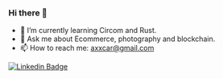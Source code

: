### Hi there 👋

<!--
**alexandrecarvalheira/AlexandreCarvalheira** is a ✨ _special_ ✨ repository because its `README.md` (this file) appears on your GitHub profile.

Here are some ideas to get you started:

- 🔭 I’m currently working on ...
- 🌱 I’m currently learning ...
- 👯 I’m looking to collaborate on ...
- 🤔 I’m looking for help with ...
- 💬 Ask me about ...
- 📫 How to reach me: ...
- 😄 Pronouns: ...
- ⚡ Fun fact: ...
-->


- 🌱 I’m currently learning Circom and Rust.
- 💬 Ask me about Ecommerce, photography and blockchain.
- 📫 How to reach me: axxcar@gmail.com

[![Linkedin Badge](https://img.shields.io/badge/-LinkedIn-blue?style=flat-square&logo=Linkedin&logoColor=white&link=https://www.linkedin.com/in/alexandre-carvalheira-146062b7)](https://www.linkedin.com/in/alexandre-carvalheira-146062b7/)
